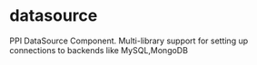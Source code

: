 datasource
==========

PPI DataSource Component. Multi-library support for setting up connections to backends like MySQL,MongoDB
